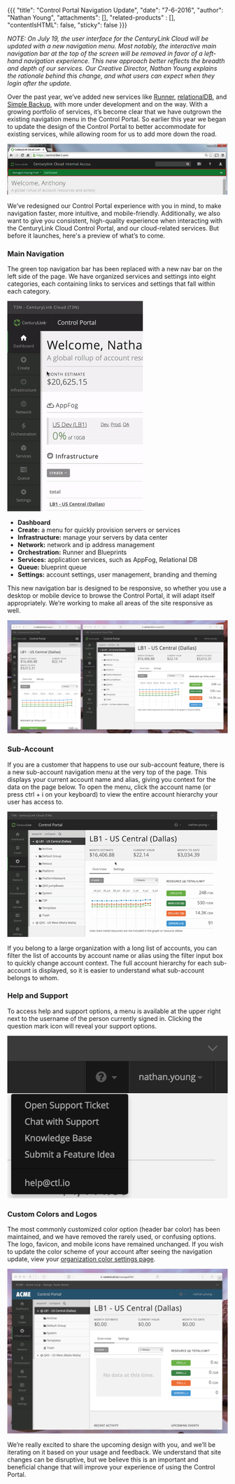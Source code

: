 {{{
  "title": "Control Portal Navigation Update",
  "date": "7-6-2016",
  "author": "Nathan Young",
  "attachments": [],
  "related-products" : [],
  "contentIsHTML": false,
  "sticky": false
}}}

_NOTE: On July 19, the user interface for the CenturyLink Cloud will be updated with a new navigation menu. Most notably, the interactive main navigation bar at the top of the screen will be removed in favor of a left-hand navigation experience. This new approach better reflects the breadth and depth of our services. Our Creative Director, Nathan Young explains the rationale behind this change, and what users can expect when they login after the update._

Over the past year, we’ve added new services like [Runner](https://www.ctl.io/runner/), [relationalDB](https://www.ctl.io/relational-database/), and [Simple Backup](https://www.ctl.io/simple-backup-service/), with more under development and on the way. With a growing portfolio of services, it’s become clear that we have outgrown the existing navigation menu in the Control Portal. So earlier this year we began to update the design of the Control Portal to better accommodate for existing services, while allowing room for us to add more down the road.

![Screenshot of the Control Portal Dashboard with new main navigation](../images/menu.png)

We’ve redesigned our Control Portal experience with you in mind, to make navigation faster, more intuitive, and mobile-friendly. Additionally, we also want to give you consistent, high-quality experience when interacting with the CenturyLink Cloud Control Portal, and our cloud-related services. But before it launches, here's a preview of what’s to come.

### Main Navigation

The green top navigation bar has been replaced with a new nav bar on the left side of the page. We have organized services and settings into eight categories, each containing links to services and settings that fall within each category.

![Animated gif of Control Portal main navigation menu behavior](../images/menu-behavior.gif)

* **Dashboard**
* **Create:** a menu for quickly provision servers or services
* **Infrastructure:** manage your servers by data center
* **Network:** network and ip address management
* **Orchestration:** Runner and Blueprints
* **Services:** application services, such as AppFog, Relational DB
* **Queue:** blueprint queue
* **Settings:** account settings, user management, branding and theming

This new navigation bar is designed to be responsive, so whether you use a desktop or mobile device to browse the Control Portal, it will adapt itself appropriately. We’re working to make all areas of the site responsive as well.

![Responsive Control Portal navigation menu screenshot](../images/menu-responsive.png)

### Sub-Account

If you are a customer that happens to use our sub-account feature, there is a new sub-account navigation menu at the very top of the page. This displays your current account name and alias, giving you context for the data on the page below. To open the menu, click the account name (or press ctrl + i on your keyboard) to view the entire account hierarchy your user has access to.

![Animated gif of Control Portal main navigation menu behavior](../images/menu-account-context.gif)

If you belong to a large organization with a long list of accounts, you can filter the list of accounts by account name or alias using the filter input box to quickly change account context. The full account hierarchy for each sub-account is displayed, so it is easier to understand what sub-account belongs to whom.

### Help and Support

To access help and support options, a menu is available at the upper right next to the username of the person currently signed in. Clicking the question mark icon will reveal your support options.

![Screenshot of the support options in the new Control Portal navigation bar](../images/menu-support.png)

### Custom Colors and Logos

The most commonly customized color option (header bar color) has been maintained, and we have removed the rarely used, or confusing options. The logo, favicon, and mobile icons have remained unchanged. If you wish to update the color scheme of your account after seeing the navigation update, view your [organization color settings page](https://control.ctl.io/Organization/Settings/theme).

![Screenshot of the Control Portal Dashboard with custom color bar and logo](../images/menu-custom-branding.png)

We’re really excited to share the upcoming design with you, and we’ll be iterating on it based on your usage and feedback. We understand that site changes can be disruptive, but we believe this is an important and beneficial change that will improve your experience of using the Control Portal.
